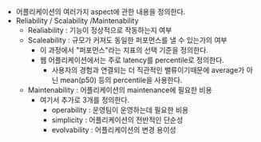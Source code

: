 - 어플리케이션의 여러가지 aspect에 관한 내용을 정의한다.
- Reliability / Scalability /Maintenability
	- Realiability : 기능이 정상적으로 작동하는지 여부
	- Scaleability : 규모가 커져도 동일한 퍼포먼스를 낼 수 있는가의 여부
		- 이 과정에서 "퍼포먼스"라는 지표의 선택 기준을 정의한다.
		- 웹 어플리케이션에서는 주로 latency를 percentile로 정의한다.
			- 사용자의 경험과 연결되는 더 직관적인 밸류이기때문에 average가 아닌 mean(p50) 등의 percentile을 사용한다.
	- Maintenability : 어플리케이션의 maintenance에 필요한 비용
		- 여기서 추가로 3개를 정의한다.
			- operability : 운영팀이 운영하는데 필요한 비용
			- simplicity : 어플리케이션의 전반적인 단순성
			- evolvability : 어플리케이션의 변경 용이성